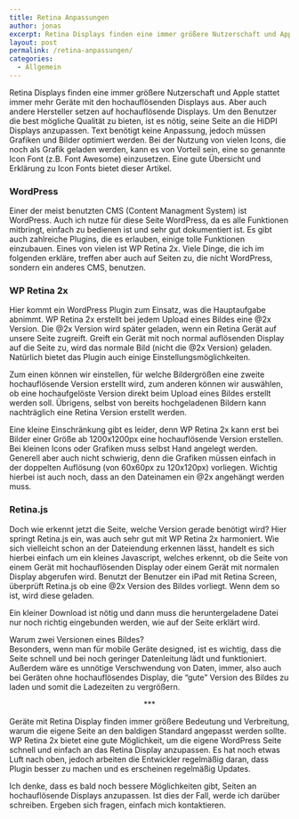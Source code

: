 ```yaml
---
title: Retina Anpassungen
author: jonas
excerpt: Retina Displays finden eine immer größere Nutzerschaft und Apple stattet immer mehr Geräte mit den hochauflösenden Displays aus. Aber auch andere Hersteller setzen auf hochauflösende Displays. Um den Benutzer die best mögliche Qualität zu bieten, ist es nötig, seine Seite an die HiDPI Displays anzupassen. Text benötigt keine Anpassung, jedoch müssen Grafiken und Bilder optimiert werden. Bei der Nutzung von vielen Icons, die noch als Grafik geladen werden, kann es von Vorteil sein, eine so genannte Icon Font (z.B. Font Awesome) einzusetzen. Eine gute Übersicht und Erklärung zu Icon Fonts bietet dieser Artikel.
layout: post
permalink: /retina-anpassungen/
categories:
  - Allgemein
---
```

Retina Displays finden eine immer größere Nutzerschaft und Apple stattet immer mehr Geräte mit den hochauflösenden Displays aus. Aber auch andere Hersteller setzen auf hochauflösende Displays. Um den Benutzer die best mögliche Qualität zu bieten, ist es nötig, seine Seite an die HiDPI Displays anzupassen. Text benötigt keine Anpassung, jedoch müssen Grafiken und Bilder optimiert werden. Bei der Nutzung von vielen Icons, die noch als Grafik geladen werden, kann es von Vorteil sein, eine so genannte Icon Font (z.B. Font Awesome) einzusetzen. Eine gute Übersicht und Erklärung zu Icon Fonts bietet dieser Artikel.

### WordPress

Einer der meist benutzten CMS (Content Managment System) ist WordPress. Auch ich nutze für diese Seite WordPress, da es alle Funktionen mitbringt, einfach zu bedienen ist und sehr gut dokumentiert ist. Es gibt auch zahlreiche Plugins, die es erlauben, einige tolle Funktionen einzubauen. Eines von vielen ist WP Retina 2x. Viele Dinge, die ich im folgenden erkläre, treffen aber auch auf Seiten zu, die nicht WordPress, sondern ein anderes CMS, benutzen.

### WP Retina 2x

Hier kommt ein WordPress Plugin zum Einsatz, was die Hauptaufgabe abnimmt. WP Retina 2x erstellt bei jedem Upload eines Bildes eine @2x Version. Die @2x Version wird später geladen, wenn ein Retina Gerät auf unsere Seite zugreift. Greift ein Gerät mit noch normal auflösenden Display auf die Seite zu, wird das normale Bild (nicht die @2x Version) geladen. Natürlich bietet das Plugin auch einige Einstellungsmöglichkeiten.

Zum einen können wir einstellen, für welche Bildergrößen eine zweite hochauflösende Version erstellt wird, zum anderen können wir auswählen, ob eine hochaufgelöste Version direkt beim Upload eines Bildes erstellt werden soll. Übrigens, selbst von bereits hochgeladenen Bildern kann nachträglich eine Retina Version erstellt werden.

Eine kleine Einschränkung gibt es leider, denn WP Retina 2x kann erst bei Bilder einer Größe ab 1200x1200px eine hochauflösende Version erstellen. Bei kleinen Icons oder Grafiken muss selbst Hand angelegt werden. Generell aber auch nicht schwierig, denn die Grafiken müssen einfach in der doppelten Auflösung (von 60x60px zu 120x120px) vorliegen. Wichtig hierbei ist auch noch, dass an den Dateinamen ein @2x angehängt werden muss.

### Retina.js

Doch wie erkennt jetzt die Seite, welche Version gerade benötigt wird? Hier springt Retina.js ein, was auch sehr gut mit WP Retina 2x harmoniert. Wie sich vielleicht schon an der Dateiendung erkennen lässt, handelt es sich hierbei einfach um ein kleines Javascript, welches erkennt, ob die Seite von einem Gerät mit hochauflösenden Display oder einem Gerät mit normalen Display abgerufen wird. Benutzt der Benutzer ein iPad mit Retina Screen, überprüft Retina.js ob eine @2x Version des Bildes vorliegt. Wenn dem so ist, wird diese geladen.

Ein kleiner Download ist nötig und dann muss die heruntergeladene Datei nur noch richtig eingebunden werden, wie auf der Seite erklärt wird.

Warum zwei Versionen eines Bildes?  
Besonders, wenn man für mobile Geräte designed, ist es wichtig, dass die Seite schnell und bei noch geringer Datenleitung lädt und funktioniert. Außerdem wäre es unnötige Verschwendung von Daten, immer, also auch bei Geräten ohne hochauflösendes Display, die “gute” Version des Bildes zu laden und somit die Ladezeiten zu vergrößern.

<p style="text-align: center;">
  ***
</p>

Geräte mit Retina Display finden immer größere Bedeutung und Verbreitung, warum die eigene Seite an den baldigen Standard angepasst werden sollte. WP Retina 2x bietet eine gute Möglichkeit, um die eigene WordPress Seite schnell und einfach an das Retina Display anzupassen. Es hat noch etwas Luft nach oben, jedoch arbeiten die Entwickler regelmäßig daran, dass Plugin besser zu machen und es erscheinen regelmäßig Updates.

Ich denke, dass es bald noch bessere Möglichkeiten gibt, Seiten an hochauflösende Displays anzupassen. Ist dies der Fall, werde ich darüber schreiben. Ergeben sich fragen, einfach mich kontaktieren.